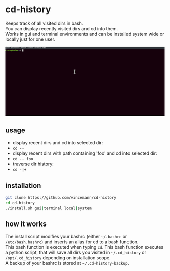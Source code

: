 # cd-history  
Keeps track of all visited dirs in bash.    
You can display recently visited dirs and cd into them.  
Works in gui and terminal environments and can be installed system wide or locally just for one user.   

![demo](demo.gif)

## usage  
* display recent dirs and cd into selected dir:   
* ```cd -- ```  
* display recent dirs with path containing 'foo' and cd into selected dir:   
* ```cd -- foo```	  
* traverse dir history:
* ```cd -|+```  
  
## installation  
```bash
git clone https://github.com/vincemann/cd-history
cd cd-history
./install.sh gui|terminal local|system
```  
## how it works  
The install script modifies your bashrc (either ```~/.bashrc``` or ```/etc/bash.bashrc```) and inserts an alias for cd to a bash function.  
This bash function is executed when typing ```cd```. This bash function executes a python script, that will save all dirs you visited in 
```~/.cd_history``` or ```/opt/.cd_history``` depending on installation scope.  
A backup of your bashrc is stored at ```~/.cd-history-backup```.  
